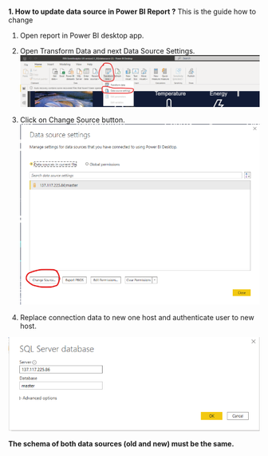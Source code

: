 **1. How to update data source in Power BI Report ?**
This is the guide how to change 

1. Open report in Power BI desktop app.

1. Open Transform Data and next Data Source Settings.
![image.png](/.attachments/image-35212cfe-ea1a-4b78-a4a4-2df3fd86418f.png)

1. Click on Change Source button.
![image.png](/.attachments/image-4b188bc9-3d60-4cfe-9dee-95a333f60a45.png)


1. Replace connection data to new one host and authenticate user to new host. 

![image.png](/.attachments/image-058f4106-835c-4c3d-aba5-1fc5fd413a99.png)

**The schema of both data sources (old and new) must be the same.**